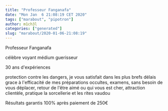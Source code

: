 ```yaml
---
title: "Professeur Fanganafa"
date: "Mon Jan  6 21:08:19 CET 2020"
tags: ["marabout", "pipotron"]
author: m1ch3l
categories: ["generated"]
slug: "marabout/2020-01-06-21:08:19"
---
```


Professeur Fanganafa

célèbre voyant médium guerisseur

30 ans d'expériences

protection contre les dangers, je vous satisfait dans les plus brefs délais grace à l'efficacité de mes préparations occultes, examens, sans besoin de vous déplacer, retour de l'être aimé ou qui vous est cher, attraction clientèle, pratique la sorcellerie et les rites vaudou

Résultats garantis 100% après paiement de 250€
